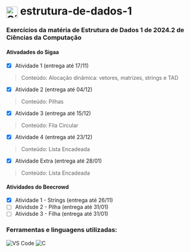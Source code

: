 <h1>
  <img src="https://cdn.jsdelivr.net/gh/devicons/devicon/icons/c/c-original.svg" alt="Símbolo C" width="30" style="vertical-align: middle;">
  estrutura-de-dados-1
</h1>

### Exercícios da matéria de Estrutura de Dados 1 de 2024.2 de Ciências da Computação

#### Ativadades do Sigaa
- [x] Atividade 1 (entrega até 17/11)
> Conteúdo: Alocação dinâmica: vetores, matrizes, strings e TAD
- [x] Atividade 2 (entrega até 04/12)
> Conteúdo: Pilhas
- [x] Atividade 3 (entrega até 15/12)
> Conteúdo: Fila Circular
- [x] Atividade 4 (entrega até 23/12)
> Conteúdo: Lista Encadeada
- [x] Atividade Extra (entrega até 28/01)
> Conteúdo: Lista Encadeada

#### Atividades do Beecrowd
- [x] Atividade 1 - Strings (entrega até 26/11)
- [ ] Atividsde 2 - Pilha (entrega até 31/01)
- [ ] Atividsde 3 - Filha (entrega até 31/01)

### Ferramentas e linguagens utilizadas:
<div>
  <img src="https://img.shields.io/badge/-VS%20Code-007ACC?logo=visual-studio-code&logoColor=white&style=flat" alt="VS Code">
  <img src="https://img.shields.io/badge/-C-00599C?logo=c&logoColor=white&style=flat" alt="C">
</div>
